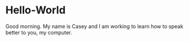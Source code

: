 # Hello-World

Good morning. My name is Casey and I am working to learn how to speak better to you, my computer.

